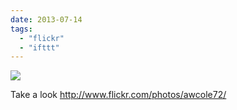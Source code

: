 ```yaml
---
date: 2013-07-14
tags: 
  - "flickr"
  - "ifttt"
---
```


![](http://farm3.staticflickr.com/2888/9283582045_43cd3291e3_b.jpg)  

Take a look http://www.flickr.com/photos/awcole72/
